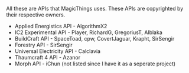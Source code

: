 All these are APIs that MagicThings uses. These APIs are copyrighted by their respective owners.

* Applied Energistics API - AlgorithmX2
* IC2 Experimental API - Player, RichardG, GregoriusT, Alblaka
* BuildCraft API - SpaceToad, cpw, CovertJaguar, Krapht, SirSengir
* Forestry API - SirSengir
* Universal Electricity API - Calclavia
* Thaumcraft 4 API - Azanor
* Morph API - iChun (not listed since I have it as a seperate project)